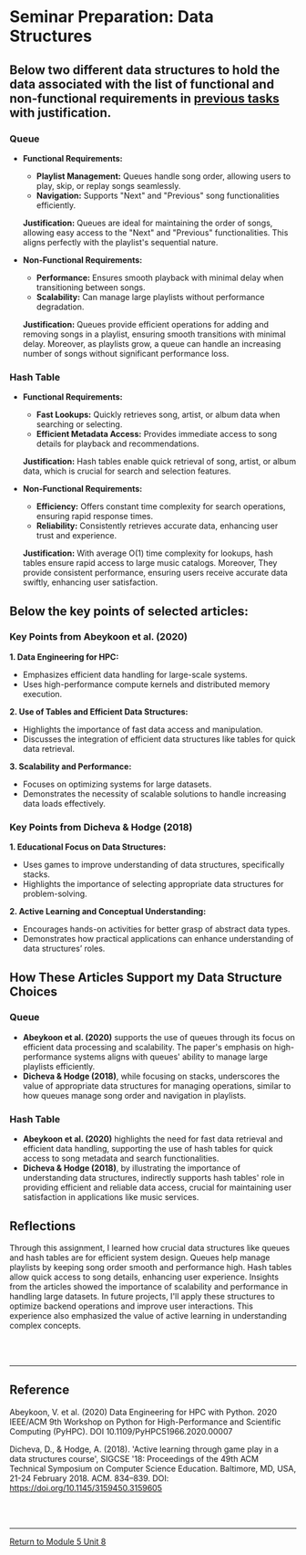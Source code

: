 # Seminar Preparation: Data Structures

## Below two different data structures to hold the data associated with the list of functional and non-functional requirements in [previous tasks](SEPM/SEPM_Unit03_Activity.md) with justification. 

### Queue
 - **Functional Requirements:**
    - **Playlist Management:** Queues handle song order, allowing users to play, skip, or replay songs seamlessly.
    - **Navigation:** Supports "Next" and "Previous" song functionalities efficiently.
   
   **Justification:** Queues are ideal for maintaining the order of songs, allowing easy access to the "Next" and "Previous" functionalities. This aligns perfectly with the playlist's sequential nature.
   
 - **Non-Functional Requirements:**
    - **Performance:** Ensures smooth playback with minimal delay when transitioning between songs.
    - **Scalability:** Can manage large playlists without performance degradation.

   **Justification:** Queues provide efficient operations for adding and removing songs in a playlist, ensuring smooth transitions with minimal delay.  Moreover, as playlists grow, a queue can handle an increasing number of songs without significant performance loss.
      
### Hash Table
 - **Functional Requirements:**
   - **Fast Lookups:** Quickly retrieves song, artist, or album data when searching or selecting.
   - **Efficient Metadata Access:** Provides immediate access to song details for playback and recommendations.
  
   **Justification:** Hash tables enable quick retrieval of song, artist, or album data, which is crucial for search and selection features.

   
 - **Non-Functional Requirements:**
   - **Efficiency:** Offers constant time complexity for search operations, ensuring rapid response times.
   - **Reliability:** Consistently retrieves accurate data, enhancing user trust and experience.

   **Justification:** With average O(1) time complexity for lookups, hash tables ensure rapid access to large music catalogs.  Moreover, They provide consistent performance, ensuring users receive accurate data swiftly, enhancing user satisfaction.

## Below the key points of selected articles:

### Key Points from Abeykoon et al. (2020)
**1. Data Engineering for HPC:**
 - Emphasizes efficient data handling for large-scale systems.
 - Uses high-performance compute kernels and distributed memory execution.

**2. Use of Tables and Efficient Data Structures:**
 - Highlights the importance of fast data access and manipulation.
 - Discusses the integration of efficient data structures like tables for quick data retrieval.

**3. Scalability and Performance:**
 - Focuses on optimizing systems for large datasets.
 - Demonstrates the necessity of scalable solutions to handle increasing data loads effectively.

### Key Points from Dicheva & Hodge (2018)
**1. Educational Focus on Data Structures:**
 - Uses games to improve understanding of data structures, specifically stacks.
 - Highlights the importance of selecting appropriate data structures for problem-solving.

**2. Active Learning and Conceptual Understanding:**
 - Encourages hands-on activities for better grasp of abstract data types.
 - Demonstrates how practical applications can enhance understanding of data structures’ roles.


## How These Articles Support my Data Structure Choices
### Queue
 - **Abeykoon et al. (2020)** supports the use of queues through its focus on efficient data processing and scalability. The paper's emphasis on high-performance systems aligns with queues' ability to manage large playlists efficiently.
 - **Dicheva & Hodge (2018)**, while focusing on stacks, underscores the value of appropriate data structures for managing operations, similar to how queues manage song order and navigation in playlists.

### Hash Table
 - **Abeykoon et al. (2020)** highlights the need for fast data retrieval and efficient data handling, supporting the use of hash tables for quick access to song metadata and search functionalities.
 - **Dicheva & Hodge (2018)**, by illustrating the importance of understanding data structures, indirectly supports hash tables' role in providing efficient and reliable data access, crucial for maintaining user satisfaction in applications like music services.


## Reflections
Through this assignment, I learned how crucial data structures like queues and hash tables are for efficient system design. Queues help manage playlists by keeping song order smooth and performance high. Hash tables allow quick access to song details, enhancing user experience. Insights from the articles showed the importance of scalability and performance in handling large datasets. In future projects, I'll apply these structures to optimize backend operations and improve user interactions. This experience also emphasized the value of active learning in understanding complex concepts.

<br><br>

---

## Reference
Abeykoon, V. et al. (2020) Data Engineering for HPC with Python. 2020 IEEE/ACM 9th Workshop on Python for High-Performance and Scientific Computing (PyHPC). DOI 10.1109/PyHPC51966.2020.00007

Dicheva, D., & Hodge, A. (2018). 'Active learning through game play in a data structures course', SIGCSE '18: Proceedings of the 49th ACM Technical Symposium on Computer Science Education. Baltimore, MD, USA, 21-24 February 2018. ACM. 834–839. DOI: https://doi.org/10.1145/3159450.3159605

<br><br>

---

[Return to Module 5 Unit 8](SEPM_Unit08.md)
